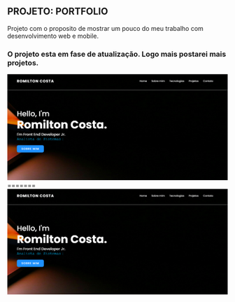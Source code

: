## PROJETO: PORTFOLIO

Projeto com o proposito de mostrar um pouco do meu trabalho com desenvolvimento web e mobile.

### O  projeto esta em fase de atualização. Logo mais postarei mais projetos.

<img src="./image/portfolio.PNG">
=======
<img src="./image/portfolio.PNG">

